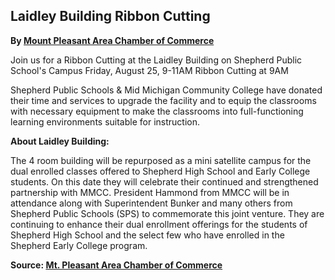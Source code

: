 ## Laidley Building Ribbon Cutting

**By [Mount Pleasant Area Chamber of Commerce](https://www.facebook.com/MtPleasantChamber/)**

Join us for a Ribbon Cutting at the Laidley Building on Shepherd Public School's Campus
Friday, August 25, 9-11AM
Ribbon Cutting at 9AM

Shepherd Public Schools & Mid Michigan Community College have donated their time and services to upgrade the facility and to equip the classrooms with necessary equipment to make the classrooms into full-functioning learning environments suitable for instruction. 

**About Laidley Building:**

The 4 room building will be repurposed as a mini satellite campus for the dual enrolled classes offered to Shepherd High School and Early College students. On this date they will celebrate their continued and strengthened partnership with MMCC. President Hammond from MMCC will be in attendance along with Superintendent Bunker and many others from Shepherd Public Schools (SPS) to commemorate this joint venture. They are continuing to enhance their dual enrollment offerings for the students of Shepherd High School and the select few who have enrolled in the Shepherd Early College program.

**Source: [Mt. Pleasant Area Chamber of Commerce](https://www.facebook.com/events/675964839270762/?acontext=%7B%22ref%22%3A%223%22%2C%22ref_newsfeed_story_type%22%3A%22regular%22%2C%22action_history%22%3A%22null%22%7D)**
